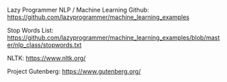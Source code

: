 Lazy Programmer NLP / Machine Learning Github: https://github.com/lazyprogrammer/machine_learning_examples

Stop Words List:  https://github.com/lazyprogrammer/machine_learning_examples/blob/master/nlp_class/stopwords.txt

NLTK:  https://www.nltk.org/

Project Gutenberg:  https://www.gutenberg.org/
